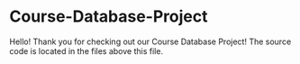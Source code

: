 # Course-Database-Project
Hello! Thank you for checking out our Course Database Project!
The source code is located in the files above this file.
